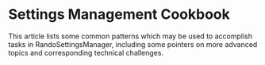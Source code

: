 # Settings Management Cookbook

This article lists some common patterns which may be used to accomplish tasks in RandoSettingsManager, including some
pointers on more advanced topics and corresponding technical challenges.